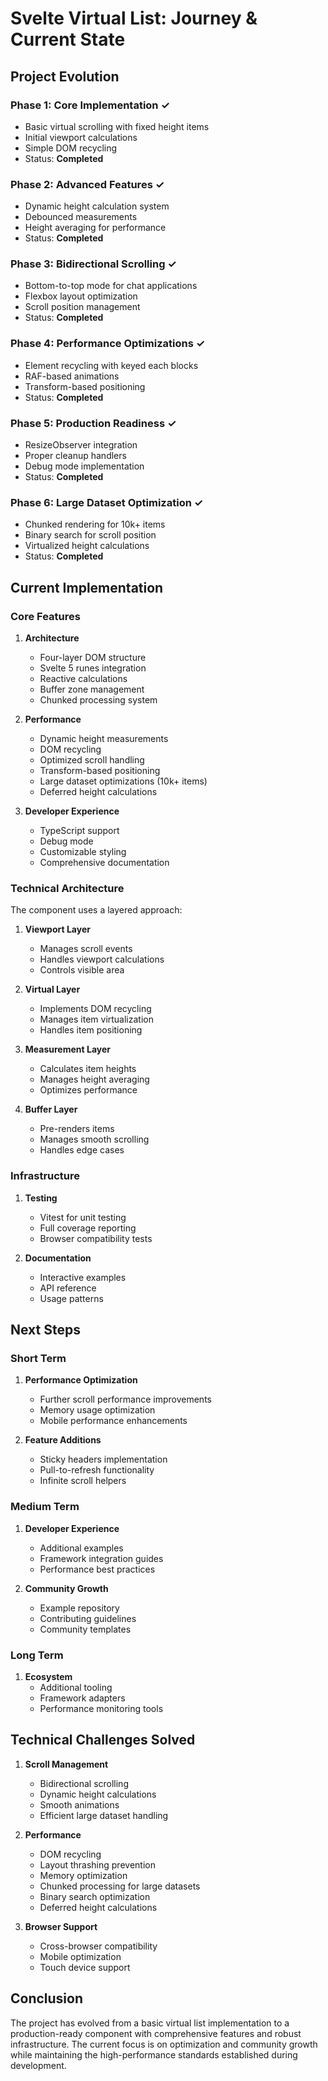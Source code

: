 # Svelte Virtual List: Journey & Current State

## Project Evolution

### Phase 1: Core Implementation ✓

- Basic virtual scrolling with fixed height items
- Initial viewport calculations
- Simple DOM recycling
- Status: **Completed**

### Phase 2: Advanced Features ✓

- Dynamic height calculation system
- Debounced measurements
- Height averaging for performance
- Status: **Completed**

### Phase 3: Bidirectional Scrolling ✓

- Bottom-to-top mode for chat applications
- Flexbox layout optimization
- Scroll position management
- Status: **Completed**

### Phase 4: Performance Optimizations ✓

- Element recycling with keyed each blocks
- RAF-based animations
- Transform-based positioning
- Status: **Completed**

### Phase 5: Production Readiness ✓

- ResizeObserver integration
- Proper cleanup handlers
- Debug mode implementation
- Status: **Completed**

### Phase 6: Large Dataset Optimization ✓

- Chunked rendering for 10k+ items
- Binary search for scroll position
- Virtualized height calculations
- Status: **Completed**

## Current Implementation

### Core Features

1. **Architecture**

    - Four-layer DOM structure
    - Svelte 5 runes integration
    - Reactive calculations
    - Buffer zone management
    - Chunked processing system

2. **Performance**

    - Dynamic height measurements
    - DOM recycling
    - Optimized scroll handling
    - Transform-based positioning
    - Large dataset optimizations (10k+ items)
    - Deferred height calculations

3. **Developer Experience**
    - TypeScript support
    - Debug mode
    - Customizable styling
    - Comprehensive documentation

### Technical Architecture

The component uses a layered approach:

1. **Viewport Layer**

    - Manages scroll events
    - Handles viewport calculations
    - Controls visible area

2. **Virtual Layer**

    - Implements DOM recycling
    - Manages item virtualization
    - Handles item positioning

3. **Measurement Layer**

    - Calculates item heights
    - Manages height averaging
    - Optimizes performance

4. **Buffer Layer**
    - Pre-renders items
    - Manages smooth scrolling
    - Handles edge cases

### Infrastructure

1. **Testing**

    - Vitest for unit testing
    - Full coverage reporting
    - Browser compatibility tests

2. **Documentation**
    - Interactive examples
    - API reference
    - Usage patterns

## Next Steps

### Short Term

1. **Performance Optimization**

    - Further scroll performance improvements
    - Memory usage optimization
    - Mobile performance enhancements

2. **Feature Additions**
    - Sticky headers implementation
    - Pull-to-refresh functionality
    - Infinite scroll helpers

### Medium Term

1. **Developer Experience**

    - Additional examples
    - Framework integration guides
    - Performance best practices

2. **Community Growth**
    - Example repository
    - Contributing guidelines
    - Community templates

### Long Term

1. **Ecosystem**
    - Additional tooling
    - Framework adapters
    - Performance monitoring tools

## Technical Challenges Solved

1. **Scroll Management**

    - Bidirectional scrolling
    - Dynamic height calculations
    - Smooth animations
    - Efficient large dataset handling

2. **Performance**

    - DOM recycling
    - Layout thrashing prevention
    - Memory optimization
    - Chunked processing for large datasets
    - Binary search optimization
    - Deferred height calculations

3. **Browser Support**
    - Cross-browser compatibility
    - Mobile optimization
    - Touch device support

## Conclusion

The project has evolved from a basic virtual list implementation to a production-ready component with comprehensive features and robust infrastructure. The current focus is on optimization and community growth while maintaining the high-performance standards established during development.
